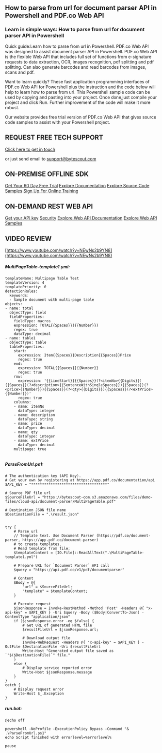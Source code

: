 ## How to parse from url for document parser API in Powershell and PDF.co Web API

### Learn in simple ways: How to parse from url for document parser API in Powershell

Quick guide:Learn how to parse from url in Powershell. PDF.co Web API was designed to assist document parser API in Powershell. PDF.co Web API is the flexible Web API that includes full set of functions from e-signature requests to data extraction, OCR, images recognition, pdf splitting and pdf splitting. Can also generate barcodes and read barcodes from images, scans and pdf.

Want to learn quickly? These fast application programming interfaces of PDF.co Web API for Powershell plus the instruction and the code below will help to learn how to parse from url. This Powershell sample code can be used by copying and pasting into your project. Once done,just compile your project and click Run. Further improvement of the code will make it more robust.

Our website provides free trial version of PDF.co Web API that gives source code samples to assist with your Powershell project.

## REQUEST FREE TECH SUPPORT

[Click here to get in touch](https://bytescout.zendesk.com/hc/en-us/requests/new?subject=PDF.co%20Web%20API%20Question)

or just send email to [support@bytescout.com](mailto:support@bytescout.com?subject=PDF.co%20Web%20API%20Question) 

## ON-PREMISE OFFLINE SDK 

[Get Your 60 Day Free Trial](https://bytescout.com/download/web-installer?utm_source=github-readme)
[Explore Documentation](https://bytescout.com/documentation/index.html?utm_source=github-readme)
[Explore Source Code Samples](https://github.com/bytescout/ByteScout-SDK-SourceCode/)
[Sign Up For Online Training](https://academy.bytescout.com/)


## ON-DEMAND REST WEB API

[Get your API key](https://app.pdf.co/signup?utm_source=github-readme)
[Security](https://pdf.co/security)
[Explore Web API Documentation](https://apidocs.pdf.co?utm_source=github-readme)
[Explore Web API Samples](https://github.com/bytescout/ByteScout-SDK-SourceCode/tree/master/PDF.co%20Web%20API)

## VIDEO REVIEW

[https://www.youtube.com/watch?v=NEwNs2b9YN8](https://www.youtube.com/watch?v=NEwNs2b9YN8)




<!-- code block begin -->

##### **MultiPageTable-template1.yml:**
    
```
templateName: Multipage Table Test
templateVersion: 4
templatePriority: 0
detectionRules:
  keywords:
  - Sample document with multi-page table
objects:
- name: total
  objectType: field
  fieldProperties:
    fieldType: macros
    expression: TOTAL{{Spaces}}({{Number}})
    regex: true
    dataType: decimal
- name: table1
  objectType: table
  tableProperties:
    start:
      expression: Item{{Spaces}}Description{{Spaces}}Price
      regex: true
    end:
      expression: TOTAL{{Spaces}}{{Number}}
      regex: true
    row:
      expression: '{{LineStart}}{{Spaces}}(?<itemNo>{{Digits}}){{Spaces}}(?<description>{{SentenceWithSingleSpaces}}){{Spaces}}(?<price>{{Number}}){{Spaces}}(?<qty>{{Digits}}){{Spaces}}(?<extPrice>{{Number}})'
      regex: true
    columns:
    - name: itemNo
      dataType: integer
    - name: description
      dataType: string
    - name: price
      dataType: decimal
    - name: qty
      dataType: integer
    - name: extPrice
      dataType: decimal
    multipage: true


```

<!-- code block end -->    

<!-- code block begin -->

##### **ParseFromUrl.ps1:**
    
```
# The authentication key (API Key).
# Get your own by registering at https://app.pdf.co/documentation/api
$API_KEY = "***********************************"

# Source PDF file url
$SourceFileUrl = "https://bytescout-com.s3.amazonaws.com/files/demo-files/cloud-api/document-parser/MultiPageTable.pdf"

# Destination JSON file name
$DestinationFile = ".\result.json"


try {
    # Parse url
    // Template text. Use Document Parser (https://pdf.co/document-parser, https://app.pdf.co/document-parser)
    # to create templates.
    # Read template from file:
    $templateContent = [IO.File]::ReadAllText(".\MultiPageTable-template1.yml")

    # Prepare URL for `Document Parser` API call
    $query = "https://api.pdf.co/v1/pdf/documentparser"

    # Content
    $Body = @{
        "url" = $SourceFileUrl;
        "template" = $templateContent;
    }
    
    # Execute request
    $jsonResponse = Invoke-RestMethod -Method 'Post' -Headers @{ "x-api-key" = $API_KEY } -Uri $query -Body ($Body|ConvertTo-Json) -ContentType "application/json"
    if ($jsonResponse.error -eq $false) {
        # Get URL of generated HTML file
        $resultFileUrl = $jsonResponse.url;
        
        # Download output file
        Invoke-WebRequest -Headers @{ "x-api-key" = $API_KEY } -OutFile $DestinationFile -Uri $resultFileUrl
        Write-Host "Generated output file saved as `"$($DestinationFile)`" file."
    }
    else {
        # Display service reported error
        Write-Host $jsonResponse.message
    }
}
catch {
    # Display request error
    Write-Host $_.Exception
}

```

<!-- code block end -->    

<!-- code block begin -->

##### **run.bat:**
    
```
@echo off

powershell -NoProfile -ExecutionPolicy Bypass -Command "& .\ParseFromUrl.ps1"
echo Script finished with errorlevel=%errorlevel%

pause
```

<!-- code block end -->